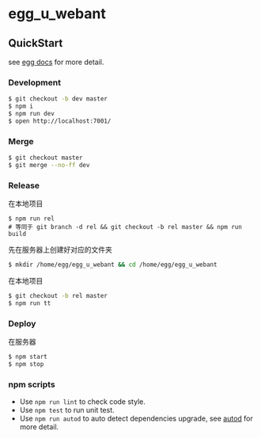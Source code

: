 # egg_u_webant



## QuickStart

<!-- add docs here for user -->

see [egg docs][egg] for more detail.

### Development

```bash
$ git checkout -b dev master
$ npm i
$ npm run dev
$ open http://localhost:7001/
```

### Merge

```bash
$ git checkout master
$ git merge --no-ff dev
```

### Release

在本地项目
```
$ npm run rel
# 等同于 git branch -d rel && git checkout -b rel master && npm run build
```

先在服务器上创建好对应的文件夹

```bash
$ mkdir /home/egg/egg_u_webant && cd /home/egg/egg_u_webant
```

在本地项目

```bash
$ git checkout -b rel master
$ npm run tt
```

### Deploy

在服务器

```bash
$ npm start
$ npm stop
```

### npm scripts

- Use `npm run lint` to check code style.
- Use `npm test` to run unit test.
- Use `npm run autod` to auto detect dependencies upgrade, see [autod](https://www.npmjs.com/package/autod) for more detail.


[egg]: https://eggjs.org

